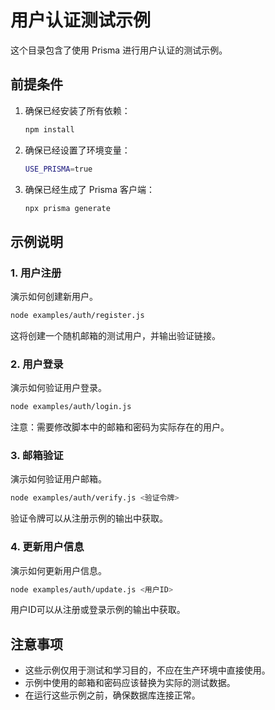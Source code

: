 # 用户认证测试示例

这个目录包含了使用 Prisma 进行用户认证的测试示例。

## 前提条件

1. 确保已经安装了所有依赖：
   ```bash
   npm install
   ```

2. 确保已经设置了环境变量：
   ```bash
   USE_PRISMA=true
   ```

3. 确保已经生成了 Prisma 客户端：
   ```bash
   npx prisma generate
   ```

## 示例说明

### 1. 用户注册

演示如何创建新用户。

```bash
node examples/auth/register.js
```

这将创建一个随机邮箱的测试用户，并输出验证链接。

### 2. 用户登录

演示如何验证用户登录。

```bash
node examples/auth/login.js
```

注意：需要修改脚本中的邮箱和密码为实际存在的用户。

### 3. 邮箱验证

演示如何验证用户邮箱。

```bash
node examples/auth/verify.js <验证令牌>
```

验证令牌可以从注册示例的输出中获取。

### 4. 更新用户信息

演示如何更新用户信息。

```bash
node examples/auth/update.js <用户ID>
```

用户ID可以从注册或登录示例的输出中获取。

## 注意事项

- 这些示例仅用于测试和学习目的，不应在生产环境中直接使用。
- 示例中使用的邮箱和密码应该替换为实际的测试数据。
- 在运行这些示例之前，确保数据库连接正常。 
